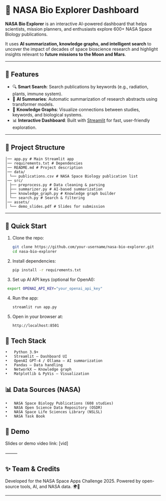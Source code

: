 # 🚀 NASA Bio Explorer Dashboard

**NASA Bio Explorer** is an interactive AI-powered dashboard that helps scientists, mission planners, and enthusiasts explore 600+ NASA Space Biology publications.

It uses **AI summarization, knowledge graphs, and intelligent search** to uncover the impact of decades of space bioscience research and highlight insights relevant to **future missions to the Moon and Mars**.

---

## 🌌 Features

- 🔍 **Smart Search**: Search publications by keywords (e.g., radiation, plants, immune system).
- 📝 **AI Summaries**: Automatic summarization of research abstracts using transformer models.
- 🧠 **Knowledge Graphs**: Visualize connections between studies, keywords, and biological systems.
- 📊 **Interactive Dashboard**: Built with [Streamlit](https://streamlit.io) for fast, user-friendly exploration.

---

## 📂 Project Structure

```nasa-bio-explorer/
│── app.py # Main Streamlit app
│── requirements.txt # Dependencies
│── README.md # Project description
│── data/
│ └── publications.csv # NASA Space Biology publication list
│── src/
│ ├── preprocess.py # Data cleaning & parsing
│ ├── summarizer.py # AI-based summarization
│ ├── knowledge_graph.py # Knowledge graph builder
│ └── search.py # Search & filtering
│── assets/
│ └── demo_slides.pdf # Slides for submission

```
---

## 🚀 Quick Start

1. Clone the repo:

   ```bash
   git clone https://github.com/your-username/nasa-bio-explorer.git
   cd nasa-bio-explorer

   ```

2. Install dependencies:

   ```bash
   pip install -r requirements.txt

   ```

3.	Set up AI API keys (optional for OpenAI):

   ```bash
    export OPENAI_API_KEY="your_openai_api_key"

   ```

4. Run the app:

   ```bash
   streamlit run app.py

   ```

4. Open in your browser at:
   ```bash
   http://localhost:8501
   ```

## 🔧 Tech Stack

	•	Python 3.9+
	•	Streamlit – Dashboard UI
	•	OpenAI GPT-4 / Ollama – AI summarization
	•	Pandas – Data handling
	•	NetworkX – Knowledge graph
	•	Matplotlib & PyVis – Visualization

## 📊 Data Sources (NASA)

    •	NASA Space Biology Publications (608 studies)
    •	NASA Open Science Data Repository (OSDR)
    •	NASA Space Life Sciences Library (NSLSL)
    •	NASA Task Book

## 🎥 Demo

Slides or demo video link: [vid]

⸻

## ✨ Team & Credits

Developed for the NASA Space Apps Challenge 2025.
Powered by open-source tools, AI, and NASA data. 🌍🚀

---